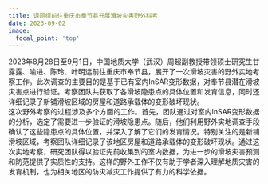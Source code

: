 ```yaml
---
title: 课题组前往重庆市奉节县开展滑坡灾害野外科考
date: 2023-09-02
image:
  focal_point: 'top'
---
```



<!--more-->
<div style="text-align: justify;">
2023年8月28日至9月1日，中国地质大学（武汉）周超副教授带领硕士研究生甘露露、喻进、陈玲、叶明远前往重庆市奉节县，展开了一次滑坡灾害的野外实地考察工作。此次调查的主要目的是基于已有室内InSAR变形数据，对奉节县潜在滑坡灾害点进行验证。考察团队共获取了各滑坡隐患点的具体位置和发育信息，同时还详细记录了新铺滑坡区域的房屋和道路承载体的变形破坏现状。<br>
</div>
<div style="text-align: justify;">
这次野外考察的过程涉及多个方面的工作。首先，团队通过对室内InSAR变形数据的分析，选定了需要进一步验证的滑坡隐患点。随后，他们利用野外实地调查手段确认了这些隐患点的具体位置，并深入了解了它们的发育情况。特别关注的是新铺滑坡区域，考察团队详细记录了该地区房屋和道路承载体的变形破坏现状。通过这次实地考察，研究团队得以验证先前收集到的室内数据，为进一步的滑坡灾害预测和防范提供了实质性的支持。这样的野外工作不仅有助于学者深入理解地质灾害的发育机制，也为相关地区的防灾减灾工作提供了有力的科学依据。<br>
</div>


